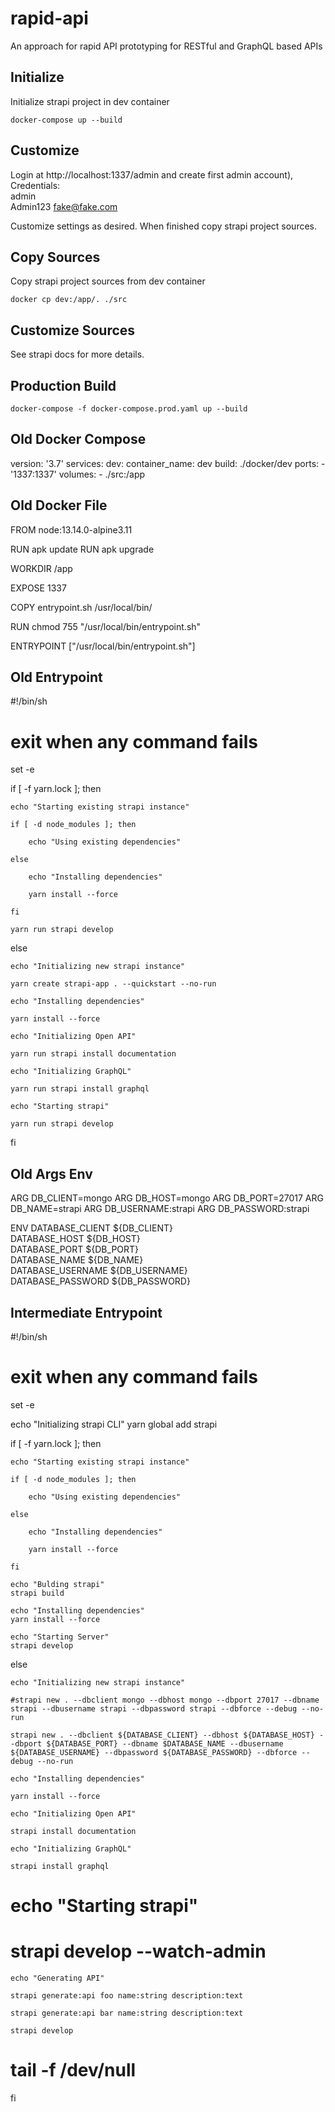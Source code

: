 # rapid-api

An approach for rapid API prototyping for RESTful and GraphQL based APIs

## Initialize

Initialize strapi project in dev container
```
docker-compose up --build
```

## Customize

Login at http://localhost:1337/admin and create first admin account),
Credentials:  
admin  
Admin123
fake@fake.com

Customize settings as desired. When finished copy strapi project sources.

## Copy Sources

Copy strapi project sources from dev container
```
docker cp dev:/app/. ./src
```

## Customize Sources

See strapi docs for more details.

## Production Build

```
docker-compose -f docker-compose.prod.yaml up --build
```



## Old Docker Compose

version: '3.7'
services:
  dev:
    container_name: dev
    build: ./docker/dev
    ports:
      - '1337:1337'
    volumes:
      - ./src:/app


## Old Docker File

FROM node:13.14.0-alpine3.11

RUN apk update 
RUN apk upgrade

WORKDIR /app

EXPOSE 1337

COPY entrypoint.sh /usr/local/bin/

RUN chmod 755 "/usr/local/bin/entrypoint.sh"

ENTRYPOINT ["/usr/local/bin/entrypoint.sh"]



## Old Entrypoint

#!/bin/sh

# exit when any command fails
set -e

if [ -f yarn.lock ]; then

    echo "Starting existing strapi instance"

    if [ -d node_modules ]; then

        echo "Using existing dependencies"

    else 

        echo "Installing dependencies"

        yarn install --force

    fi

    yarn run strapi develop

else 

    echo "Initializing new strapi instance"

    yarn create strapi-app . --quickstart --no-run

    echo "Installing dependencies"

    yarn install --force

    echo "Initializing Open API"

    yarn run strapi install documentation

    echo "Initializing GraphQL"

    yarn run strapi install graphql

    echo "Starting strapi"

    yarn run strapi develop
fi

## Old Args Env

ARG DB_CLIENT=mongo
ARG DB_HOST=mongo
ARG DB_PORT=27017
ARG DB_NAME=strapi
ARG DB_USERNAME:strapi
ARG DB_PASSWORD:strapi

ENV DATABASE_CLIENT ${DB_CLIENT} \
    DATABASE_HOST ${DB_HOST} \
    DATABASE_PORT ${DB_PORT} \
    DATABASE_NAME ${DB_NAME} \
    DATABASE_USERNAME ${DB_USERNAME} \
    DATABASE_PASSWORD ${DB_PASSWORD}



## Intermediate Entrypoint

#!/bin/sh

# exit when any command fails
set -e

echo "Initializing strapi CLI"
yarn global add strapi

if [ -f yarn.lock ]; then

    echo "Starting existing strapi instance"

    if [ -d node_modules ]; then

        echo "Using existing dependencies"

    else 

        echo "Installing dependencies"

        yarn install --force

    fi

    echo "Bulding strapi"
    strapi build

    echo "Installing dependencies"
    yarn install --force

    echo "Starting Server"
    strapi develop

else 

    echo "Initializing new strapi instance"

    #strapi new . --dbclient mongo --dbhost mongo --dbport 27017 --dbname strapi --dbusername strapi --dbpassword strapi --dbforce --debug --no-run
    
    strapi new . --dbclient ${DATABASE_CLIENT} --dbhost ${DATABASE_HOST} --dbport ${DATABASE_PORT} --dbname $DATABASE_NAME --dbusername ${DATABASE_USERNAME} --dbpassword ${DATABASE_PASSWORD} --dbforce --debug --no-run

    echo "Installing dependencies"

    yarn install --force

    echo "Initializing Open API"

    strapi install documentation

    echo "Initializing GraphQL"

    strapi install graphql

#    echo "Starting strapi"

#    strapi develop --watch-admin

    echo "Generating API"

    strapi generate:api foo name:string description:text

    strapi generate:api bar name:string description:text

    strapi develop
#    tail -f /dev/null
fi


